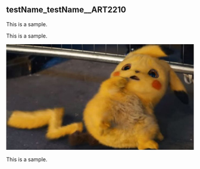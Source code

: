 ## testName_testName__ART2210

This is a sample.

This is a sample.


<div align=center>
    
![](https://github.com/creativeCodingART2210Fall2019Section2/testName_testName__ART2210/raw/master/img/pikapikapika.jpg)

<div align=left>
    
This is a sample.    